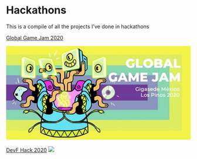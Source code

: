 # Hackathons

This is a compile of all the projects I've done in hackathons

[Global Game Jam 2020](https://github.com/JoshuaPCruz/GGJ2020)

![](https://github.com/JoshuaPCruz/Hackathons/blob/master/ggjcdmx.jpg)

[DevF Hack 2020](https://github.com/JoshuaPCruz/Hack-Devf)
![](https://hackathon.devf.la/wp-content/uploads/2020/05/logo-devf.png)

